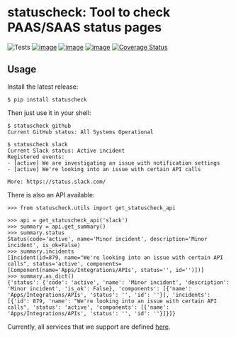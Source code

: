 
# statuscheck: Tool to check PAAS/SAAS status pages

![Tests](https://github.com/amureki/statuscheck/workflows/Tests/badge.svg)
[![image](https://img.shields.io/pypi/v/statuscheck.svg)](https://pypi.org/project/statuscheck/)
[![image](https://img.shields.io/pypi/l/statuscheck.svg)](https://pypi.org/project/statuscheck/)
[![image](https://img.shields.io/pypi/pyversions/statuscheck.svg)](https://pypi.org/project/statuscheck/)
[![Coverage Status](https://coveralls.io/repos/github/amureki/statuscheck/badge.svg)](https://coveralls.io/github/amureki/statuscheck)

## Usage

Install the latest release:

    $ pip install statuscheck

Then just use it in your shell:

    $ statuscheck github
    Current GitHub status: All Systems Operational

    $ statuscheck slack
    Current Slack status: Active incident
    Registered events:
    - [active] We are investigating an issue with notification settings
    - [active] We're looking into an issue with certain API calls

    More: https://status.slack.com/

There is also an API available:


    >>> from statuscheck.utils import get_statuscheck_api

    >>> api = get_statuscheck_api('slack')
    >>> summary = api.get_summary()
    >>> summary.status
    Status(code='active', name='Minor incident', description='Minor incident', is_ok=False)
    >>> summary.incidents
    [Incident(id=879, name="We're looking into an issue with certain API calls", status='active', components=[Component(name='Apps/Integrations/APIs', status='', id='')])]
    >>> summary.as_dict()
    {'status': {'code': 'active', 'name': 'Minor incident', 'description': 'Minor incident', 'is_ok': False}, 'components': [{'name': 'Apps/Integrations/APIs', 'status': '', 'id': ''}], 'incidents': [{'id': 879, 'name': "We're looking into an issue with certain API calls", 'status': 'active', 'components': [{'name': 'Apps/Integrations/APIs', 'status': '', 'id': ''}]}]}


Currently, all services that we support are defined [here](statuscheck/services/__init__.py).
